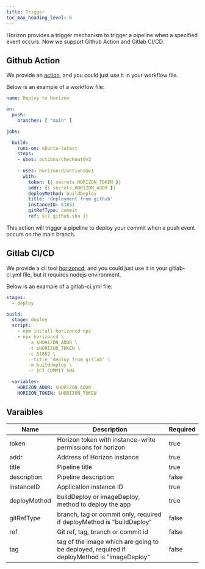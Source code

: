 ```yaml
---
title: Trigger
toc_max_heading_level: 6
---
```


Horizon provides a trigger mechanism to trigger a pipeline when a specified event occurs. Now we support Github Action and Gitlab CI/CD.

## Github Action

We provide an [action](https://github.com/horizoncd/actions), and you could just use it in your workflow file.

Below is an example of a workflow file:

```yaml
name: Deploy to Horizon

on:
  push:
    branches: [ "main" ]

jobs:

  build:
    runs-on: ubuntu-latest
    steps:
    - uses: actions/checkout@v3
    
    - uses: horizoncd/actions@v1
      with:
        token: {{ secrets.HORIZON_TOKEN }}
        addr: {{ secrets.HORIZON_ADDR }}
        deployMethod: buildDeploy
        title: 'deployment from github'
        instanceID: 61851
        gitRefType: commit
        ref: ${{ github.sha }}
```

This action will trigger a pipeline to deploy your commit when a push event occurs on the main branch.

## Gitlab CI/CD

We provide a cli tool [horizoncd](https://www.npmjs.com/package/horizoncd?activeTab=readme), and you could just use it in your gitlab-ci.yml file, but it requires nodejs environment.

Below is an example of a gitlab-ci.yml file:

```yaml
stages:
  - deploy

build:
  stage: deploy
  script:
    - npm install horizoncd npx
    - npx horizoncd \
        -a $HORIZON_ADDR \
        -t $HORIZON_TOKEN \
        -c 61862 \
        --title 'deploy from gitlab' \
        -m builddeploy \
        -r $CI_COMMIT_SHA

  variables:
    HORIZON_ADDR: $HORIZON_ADDR
    HORIZON_TOKEN: $HORIZON_TOKEN
```

## Varaibles

| Name | Description | Required |
| --- | --- | --- |
| token | Horizon token with instance-write permissions for horizon | true |
| addr | Address of Horizon instance | true |
| title | Pipeline title | true |
| description | Pipeline description | false |
| instanceID | Application instance ID | true |
| deployMethod | buildDeploy or imageDeploy, method to deploy the app | true |
| gitRefType | branch, tag or commit only, required if deployMethod is "buildDeploy" | false |
| ref | Git ref, tag, branch or commit id | false |
| tag | tag of the image which are going to be deployed, required if deployMethod is "imageDeploy" | false |

